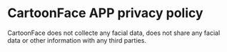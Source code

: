 # CartoonFace APP privacy policy
CartoonFace does not collecte any facial data, does not share any facial data or other information with any third parties.